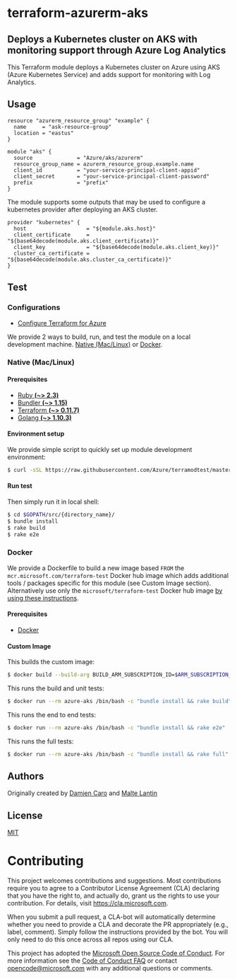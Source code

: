# terraform-azurerm-aks
## Deploys a Kubernetes cluster on AKS with monitoring support through Azure Log Analytics

This Terraform module deploys a Kubernetes cluster on Azure using AKS (Azure Kubernetes Service) and adds support for monitoring with Log Analytics.

## Usage

```hcl
resource "azurerm_resource_group" "example" {
  name     = "ask-resource-group"
  location = "eastus"
}

module "aks" {
  source              = "Azure/aks/azurerm"
  resource_group_name = azurerm_resource_group.example.name
  client_id           = "your-service-principal-client-appid"
  client_secret       = "your-service-principal-client-password"
  prefix              = "prefix"
}
```

The module supports some outputs that may be used to configure a kubernetes
provider after deploying an AKS cluster.

```hcl
provider "kubernetes" {
  host                   = "${module.aks.host}"
  client_certificate     = "${base64decode(module.aks.client_certificate)}"
  client_key             = "${base64decode(module.aks.client_key)}"
  cluster_ca_certificate = "${base64decode(module.aks.cluster_ca_certificate)}"
}
```

## Test

### Configurations

- [Configure Terraform for Azure](https://docs.microsoft.com/en-us/azure/virtual-machines/linux/terraform-install-configure)

We provide 2 ways to build, run, and test the module on a local development machine.  [Native (Mac/Linux)](#native-maclinux) or [Docker](#docker).

### Native (Mac/Linux)

#### Prerequisites

- [Ruby **(~> 2.3)**](https://www.ruby-lang.org/en/downloads/)
- [Bundler **(~> 1.15)**](https://bundler.io/)
- [Terraform **(~> 0.11.7)**](https://www.terraform.io/downloads.html)
- [Golang **(~> 1.10.3)**](https://golang.org/dl/)

#### Environment setup

We provide simple script to quickly set up module development environment:

```sh
$ curl -sSL https://raw.githubusercontent.com/Azure/terramodtest/master/tool/env_setup.sh | sudo bash
```

#### Run test

Then simply run it in local shell:

```sh
$ cd $GOPATH/src/{directory_name}/
$ bundle install
$ rake build
$ rake e2e
```

### Docker

We provide a Dockerfile to build a new image based `FROM` the `mcr.microsoft.com/terraform-test` Docker hub image which adds additional tools / packages specific for this module (see Custom Image section).  Alternatively use only the `microsoft/terraform-test` Docker hub image [by using these instructions](https://github.com/Azure/terraform-test).

#### Prerequisites

- [Docker](https://www.docker.com/community-edition#/download)

#### Custom Image

This builds the custom image:

```sh
$ docker build --build-arg BUILD_ARM_SUBSCRIPTION_ID=$ARM_SUBSCRIPTION_ID --build-arg BUILD_ARM_CLIENT_ID=$ARM_CLIENT_ID --build-arg BUILD_ARM_CLIENT_SECRET=$ARM_CLIENT_SECRET --build-arg BUILD_ARM_TENANT_ID=$ARM_TENANT_ID -t azure-aks .
```

This runs the build and unit tests:

```sh
$ docker run --rm azure-aks /bin/bash -c "bundle install && rake build"
```

This runs the end to end tests:

```sh
$ docker run --rm azure-aks /bin/bash -c "bundle install && rake e2e"
```

This runs the full tests:

```sh
$ docker run --rm azure-aks /bin/bash -c "bundle install && rake full"
```


## Authors

Originally created by [Damien Caro](http://github.com/dcaro) and [Malte Lantin](http://github.com/n01d)

## License

[MIT](LICENSE)

# Contributing

This project welcomes contributions and suggestions.  Most contributions require you to agree to a
Contributor License Agreement (CLA) declaring that you have the right to, and actually do, grant us
the rights to use your contribution. For details, visit https://cla.microsoft.com.

When you submit a pull request, a CLA-bot will automatically determine whether you need to provide
a CLA and decorate the PR appropriately (e.g., label, comment). Simply follow the instructions
provided by the bot. You will only need to do this once across all repos using our CLA.

This project has adopted the [Microsoft Open Source Code of Conduct](https://opensource.microsoft.com/codeofconduct/).
For more information see the [Code of Conduct FAQ](https://opensource.microsoft.com/codeofconduct/faq/) or
contact [opencode@microsoft.com](mailto:opencode@microsoft.com) with any additional questions or comments.
